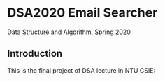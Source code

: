 # DSA2020 Email Searcher
Data Structure and Algorithm, Spring 2020

## Introduction
This is the final project of DSA lecture in NTU CSIE:

